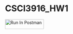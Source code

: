 # CSCI3916_HW1

[<img src="https://run.pstmn.io/button.svg" alt="Run In Postman" style="width: 128px; height: 32px;">](https://app.getpostman.com/run-collection/41591755-936ce07d-78f7-4c82-9625-6890a24d27ee?action=collection%2Ffork&source=rip_markdown&collection-url=entityId%3D41591755-936ce07d-78f7-4c82-9625-6890a24d27ee%26entityType%3Dcollection%26workspaceId%3Dc0d53c1c-a0b2-48b4-8584-9287b90ed9ab#?env%5BHW1%5D=W3sia2V5IjoiZWNob19ib2R5IiwidmFsdWUiOiJ7IFwibWVzc2FnZVwiOiBcIkhlbGxvIFdvcmxkIENVIERlbnZlclwiIH0iLCJlbmFibGVkIjp0cnVlLCJ0eXBlIjoiZGVmYXVsdCIsInNlc3Npb25WYWx1ZSI6InsgXCJtZXNzYWdlXCI6IFwiSGVsbG8gV29ybGQgQ1UgRGVudmVyXCIgfSIsImNvbXBsZXRlU2Vzc2lvblZhbHVlIjoieyBcIm1lc3NhZ2VcIjogXCJIZWxsbyBXb3JsZCBDVSBEZW52ZXJcIiB9Iiwic2Vzc2lvbkluZGV4IjowfV0=)